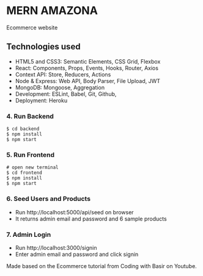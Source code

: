# MERN AMAZONA

Ecommerce website
## Technologies used

- HTML5 and CSS3: Semantic Elements, CSS Grid, Flexbox
- React: Components, Props, Events, Hooks, Router, Axios
- Context API: Store, Reducers, Actions
- Node & Express: Web API, Body Parser, File Upload, JWT
- MongoDB: Mongoose, Aggregation
- Development: ESLint, Babel, Git, Github,
- Deployment: Heroku

### 4. Run Backend

```
$ cd backend
$ npm install
$ npm start
```

### 5. Run Frontend

```
# open new terminal
$ cd frontend
$ npm install
$ npm start
```

### 6. Seed Users and Products

- Run http://localhost:5000/api/seed on browser
- It returns admin email and password and 6 sample products

### 7. Admin Login

- Run http://localhost:3000/signin
- Enter admin email and password and click signin


Made based on the Ecommerce tutorial from Coding with Basir on Youtube.